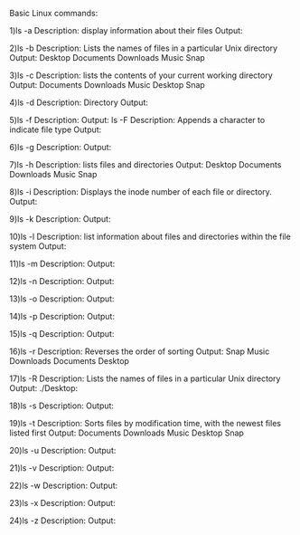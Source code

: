 Basic Linux commands:

1)ls -a
Description: display information about their files
Output: 

2)ls -b
Description: Lists the names of files in a particular Unix directory
Output: Desktop Documents Downloads Music Snap

3)ls -c
Description: lists the contents of your current working directory
Output: Documents Downloads Music Desktop Snap

4)ls -d
Description: Directory
Output: 

5)ls -f
Description: 
Output: 
ls -F
Description: Appends a character to indicate file type
Output:

6)ls -g
Description: 
Output: 

7)ls -h
Description: lists files and directories 
Output: Desktop Documents Downloads Music Snap

8)ls -i
Description: Displays the inode number of each file or directory.
Output: 


9)ls -k
Description: 
Output: 

10)ls -l
Description: list information about files and directories within the file system
Output: 

11)ls -m
Description: 
Output: 

12)ls -n
Description: 
Output: 

13)ls -o
Description: 
Output: 

14)ls -p
Description: 
Output: 

15)ls -q
Description: 
Output: 

16)ls -r
Description: Reverses the order of sorting
Output: Snap Music Downloads Documents Desktop

17)ls -R
Description: Lists the names of files in a particular Unix directory
Output: ./Desktop:

18)ls -s
Description: 
Output: 

19)ls -t
Description: Sorts files by modification time, with the newest files listed first
Output: Documents Downloads Music Desktop Snap

20)ls -u
Description: 
Output: 

21)ls -v
Description: 
Output: 

22)ls -w
Description: 
Output: 

23)ls -x
Description: 
Output: 


24)ls -z
Description: 
Output: 










